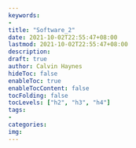 ```yaml
---
keywords:
- 
title: "Software_2"
date: 2021-10-02T22:55:47+08:00
lastmod: 2021-10-02T22:55:47+08:00
description:
draft: true 
author: Calvin Haynes
hideToc: false
enableToc: true
enableTocContent: false
tocFolding: false
tocLevels: ["h2", "h3", "h4"]
tags:
-
categories:
img:
---
```

